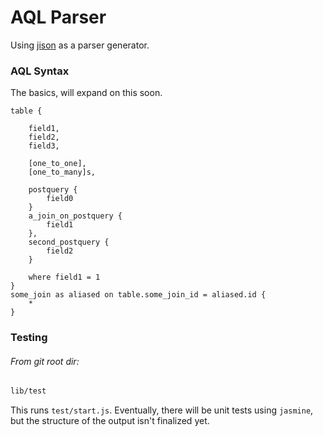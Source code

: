 # AQL Parser

Using [jison](https://github.com/zaach/jison) as a parser generator.

### AQL Syntax

The basics, will expand on this soon.

```
table {

    field1,
    field2,
    field3,

    [one_to_one],
    [one_to_many]s,

    postquery {
        field0
    }
    a_join_on_postquery {
        field1
    },
    second_postquery {
        field2
    }

    where field1 = 1
}
some_join as aliased on table.some_join_id = aliased.id {
    *
}
```
### Testing

###### From git root dir:

```bash
lib/test
```

This runs `test/start.js`. Eventually, there will be unit tests using `jasmine`, but
the structure of the output isn't finalized yet.
